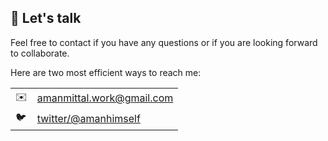 ## 👋 Let's talk

Feel free to contact if you have any questions or if you are looking forward to collaborate.

Here are two most efficient ways to reach me:

|     |                                    |
| :-- | ---------------------------------- |
| ✉️  | [amanmittal.work@gmail.com][email] |
| 🐦  | [twitter/@amanhimself][twitter]    |

[email]: mailto:amanmittal.work@gmail.com
[twitter]: https://twitter.com/@amanhimself
